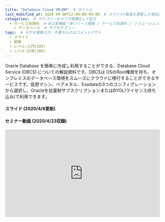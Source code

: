 ```yaml
---
title: "Database Cloud VM/BM"  # タイトル
last_modified_at: 2020-04-06T12:00:00-09:00  # スライド/動画を更新した場合はここを変更
categories:  # カテゴリーをタブで階層化して記入
  - サービス別資料  # OCI新機能・新リリース情報 / サービス別資料 / ソリューション別資料 / その他の資料 / 外部リンク  から選択
    - データベース  # サブカテゴリー
tags:  # タグを複数入力、不要なものはコメントアウト
  - スライド
  - 動画
  - レベル:入門(100)
  - レベル:応用(200)
---
```


<!-- 資料の説明を記載 (ここから) -->
Oracle Database を簡単に作成し利用することができる、Database Cloud Service (DBCS) についての解説資料です。DBCSは OSのRoot権限を持ち、オンプレミスのデータベース環境をスムーズにクラウドに移行することができるサービスです。仮想マシン、ベアメタル、Exadataの3つのコンフィグレーションから選択し、Oracleを従量制サブスクリプションまたはBYOL(ライセンス持ち込み)で利用できます。
<!-- 資料の説明を記載 (ここから) -->


#### スライド (2020/4/6更新)  <!-- 更新日を最新に変更 -->

<div style="max-width:768px">

<!-- Speakerdeckから Embeded リンクを取得して貼り付け (ここから) -->
<script async class="speakerdeck-embed" data-id="51374bb7212c4564a2d18bbc26ad17b6" data-ratio="1.77777777777778" src="//speakerdeck.com/assets/embed.js"></script>
<!-- Speakerdeckから Embeded リンクを取得して貼り付け (ここまで) -->

</div>


#### セミナー動画 (2020/4/23収録)  <!-- 収録日を最新に変更 -->

<!-- Oracle Vide Hub から Embeded リンクを取得して貼り付け (ここから) -->
<div style="max-width:768px"><div style="position:relative;padding-bottom:56.25%"><iframe id="kaltura_player" src="https://cdnapisec.kaltura.com/p/2171811/sp/217181100/embedIframeJs/uiconf_id/35965902/partner_id/2171811?iframeembed=true&playerId=kaltura_player&entry_id=0_lyh6t8ka&flashvars[streamerType]=auto&amp;flashvars[localizationCode]=en&amp;flashvars[leadWithHTML5]=true&amp;flashvars[sideBarContainer.plugin]=true&amp;flashvars[sideBarContainer.position]=left&amp;flashvars[sideBarContainer.clickToClose]=true&amp;flashvars[chapters.plugin]=true&amp;flashvars[chapters.layout]=vertical&amp;flashvars[chapters.thumbnailRotator]=false&amp;flashvars[streamSelector.plugin]=true&amp;flashvars[EmbedPlayer.SpinnerTarget]=videoHolder&amp;flashvars[dualScreen.plugin]=true&amp;flashvars[hotspots.plugin]=1&amp;flashvars[mediaProxy.mediaPlayFrom]=0&amp;flashvars[Kaltura.addCrossoriginToIframe]=true&amp;&wid=1_uosycbix" width="768" height="432" allowfullscreen webkitallowfullscreen mozAllowFullScreen allow="autoplay *; fullscreen *; encrypted-media *" sandbox="allow-forms allow-same-origin allow-scripts allow-top-navigation allow-pointer-lock allow-popups allow-modals allow-orientation-lock allow-popups-to-escape-sandbox allow-presentation allow-top-navigation-by-user-activation" frameborder="0" title="Kaltura Player" style="position:absolute;top:0;left:0;width:100%;height:100%"></iframe></div></div>
<!-- Oracle Vide Hub から Embeded リンクを取得して貼り付け (ここまで) -->
